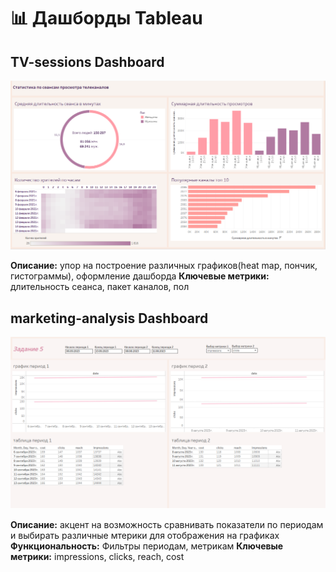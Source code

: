 # 📊 Дашборды Tableau

## TV-sessions Dashboard
![Дашборд TV sessions](images/скриншот1.png)

**Описание:** упор на построение различных графиков(heat map, пончик, гистограммы), оформление дашборда
**Ключевые метрики:** длительность сеанса, пакет каналов, пол

## marketing-analysis Dashboard
![Дашборд анализа маркетинговых метрик](images/скрин2.png)

**Описание:** акцент на возможность сравнивать показатели по периодам и выбирать различные мтерики для отображения на графиках
**Функциональность:** Фильтры периодам, метрикам
**Ключевые метрики:** impressions, clicks, reach, cost
